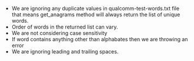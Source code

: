 <!-- Qualcomm-Test-Tushar-Chavan -->

<!-- Assumption -  -->
- We are ignoring any duplicate values in qualcomm-test-words.txt file that means get_anagrams method will always return the list of unique words.
- Order of words in the returned list can vary.
- We are not considering case sensitivity
- If word contains anything other than alphabates then we are throwing an error
- We are ignoring leading and trailing spaces.
